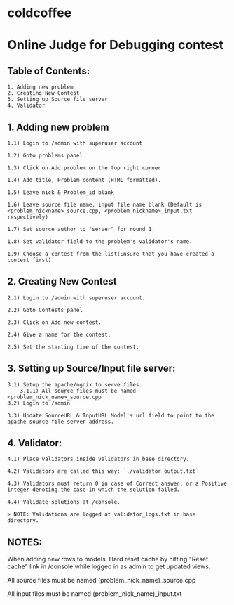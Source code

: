 # coldcoffee
# Online Judge for Debugging contest


## Table of Contents:


	1. Adding new problem
	2. Creating New Contest
	3. Setting up Source file server
	4. Validator

## 1. Adding new problem

	
	1.1) Login to /admin with superuser account

	1.2) Goto problems panel

	1.3) Click on Add problem on the top right corner

	1.4) Add title, Problem content (HTML formatted).

	1.5) Leave nick & Problem_id blank

	1.6) Leave source file name, input file name blank (Default is <problem_nickname>_source.cpp, <problem_nickname>_input.txt respectively)

	1.7) Set source author to "server" for round 1.

	1.8) Set validator field to the problem's validator's name.

	1.9) Choose a contest from the list(Ensure that you have created a contest first).


## 2. Creating New Contest

	2.1) Login to /admin with superuser account.

	2.2) Goto Contests panel

	2.3) Click on Add new contest.

	2.4) Give a name for the contest.

	2.5) Set the starting time of the contest. 

## 3. Setting up Source/Input file server:


	3.1) Setup the apache/ngnix to serve files.
		3.1.1) All source files must be named <problem_nick_name>_source.cpp
	3.2) Login to /admin

	3.3) Update SourceURL & InputURL Model's url field to point to the apache source file server address.

## 4. Validator:

	4.1) Place validators inside validators in base directory.

	4.2) Validators are called this way: `./validator output.txt`

	4.3) Validators must return 0 in case of Correct answer, or a Positive integer denoting the case in which the solution failed.

	4.4) Validate solutions at /console.

	> NOTE: Validations are logged at validator_logs.txt in base directory.


## NOTES:
When adding new rows to models, Hard reset cache by hitting "Reset cache" link in /console while logged in as admin to get updated views.

All source files must be named (problem_nick_name)_source.cpp

All input files must be named (problem_nick_name)_input.txt
